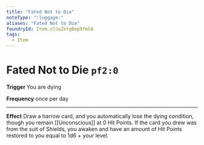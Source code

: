```yaml
---
title: "Fated Not to Die"
noteType: ":luggage:"
aliases: "Fated Not to Die"
foundryId: Item.x7JaZktgBop9fm5A
tags:
  - Item
---
```


# Fated Not to Die `pf2:0`

**Trigger** You are dying

**Frequency** once per day

* * *

**Effect** Draw a harrow card, and you automatically lose the dying condition, though you remain [[Unconscious]] at 0 Hit Points. If the card you drew was from the suit of Shields, you awaken and have an amount of Hit Points restored to you equal to 1d6 + your level.
